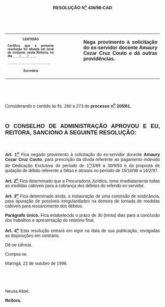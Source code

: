 <BODY>

<B><FONT FACE="Arial"><P ALIGN="CENTER">RESOLU&Ccedil;&Atilde;O  N<U><SUP>o</U></SUP> 436/98-CAD</P>
<P ALIGN="JUSTIFY"></P>
<P ALIGN="JUSTIFY">&nbsp;</P>
<P ALIGN="JUSTIFY">&nbsp;</P></B></FONT>
<TABLE CELLSPACING=0 BORDER=0 CELLPADDING=7 WIDTH=596>
<TR><TD WIDTH="33%" VALIGN="TOP">
<B><FONT FACE="Arial" SIZE=1><P ALIGN="CENTER">CERTID&Atilde;O</P>
<P ALIGN="JUSTIFY">   Certifico que a presente resolu&ccedil;&atilde;o foi afixada em local de costume, nesta Reitoria, no dia ____/____/____.</P>
<P ALIGN="JUSTIFY"></P>
<P ALIGN="JUSTIFY">_________________________</P>
<P ALIGN="CENTER">Secret&aacute;ria</B></FONT></TD>
<TD WIDTH="16%" VALIGN="TOP">&nbsp;</TD>
<TD WIDTH="51%" VALIGN="TOP">
<B><FONT FACE="Arial"><P ALIGN="JUSTIFY">Nega provimento &agrave; solicita&ccedil;&atilde;o do ex-servidor docente Amaury Cezar Cruz Couto e d&aacute; outras provid&ecirc;ncias.</B></FONT></TD>
</TR>
</TABLE>

<FONT FACE="Arial"><P ALIGN="JUSTIFY"></P>
<P ALIGN="JUSTIFY">&nbsp;</P>
<P ALIGN="JUSTIFY">&nbsp;</P>
<P ALIGN="JUSTIFY">&#9;Considerando o contido &agrave;s fls. 260 a 273 do <B>processo n<U><SUP>o</U></SUP> 205/81</B>,</P>
<P ALIGN="JUSTIFY"></P>
<B><P ALIGN="JUSTIFY">&nbsp;</P>
</FONT><FONT FACE="Arial" SIZE=4><P ALIGN="JUSTIFY">O CONSELHO DE ADMINISTRA&Ccedil;&Atilde;O APROVOU E EU, REITORA, SANCIONO A SEGUINTE RESOLU&Ccedil;&Atilde;O:</P>
</FONT><FONT FACE="Arial"><P ALIGN="JUSTIFY"></P>
<P ALIGN="JUSTIFY">&nbsp;</P>
<P ALIGN="JUSTIFY">&#9;Art. 1<U><SUP>o</B></U></SUP> Fica negado provimento &agrave; solicita&ccedil;&atilde;o do ex-servidor docente <B>Amaury Cezar Cruz Couto</B>, para prescri&ccedil;&atilde;o da d&iacute;vida referente ao pagamento indevido de Dedica&ccedil;&atilde;o Exclusiva do per&iacute;odo de 1<U><SUP>o</U></SUP>/3/89 a 30/9/93 e da proposta de quita&ccedil;&atilde;o de d&eacute;bito referente a faltas e atrasos no per&iacute;odo de 15/10/96 a 16/2/97.</P>
<P ALIGN="JUSTIFY">&#9;<B>Art. 2<U><SUP>o</B></U></SUP> Fica determinado que a Procuradoria Jur&iacute;dica, tome imediatamente todas as medidas cab&iacute;veis para a cobran&ccedil;a dos d&eacute;bitos do referido ex-servidor.</P>
<P ALIGN="JUSTIFY">&#9;<B>Art. 3<U><SUP>o</B></U></SUP> Fica determinado ainda, a instaura&ccedil;&atilde;o de uma comiss&atilde;o de sindic&acirc;ncia, para apura&ccedil;&atilde;o de poss&iacute;veis irregularidades na demora de tomada de medidas cab&iacute;veis para ressarcimento dos d&eacute;bitos.</P>
<P ALIGN="JUSTIFY">&#9;<B>Par&aacute;grafo &uacute;nico.</B> Fica estabelecido o prazo de 30 (trinta) dias para a conclus&atilde;o dos trabalhos e apresenta&ccedil;&atilde;o do relat&oacute;rio final.</P>
<P ALIGN="JUSTIFY">&#9;<B>Art. 4<U><SUP>o</B></U></SUP> Esta resolu&ccedil;&atilde;o entrar&aacute; em vigor na data de sua publica&ccedil;&atilde;o, revogadas as disposi&ccedil;&otilde;es em contr&aacute;rio.</P>
<P ALIGN="JUSTIFY">&#9;D&ecirc;-se ci&ecirc;ncia.</P>
<P ALIGN="JUSTIFY">&#9;Cumpra-se.</P>
<P ALIGN="JUSTIFY"></P>
<P ALIGN="JUSTIFY">&#9;&#9;&#9;&#9;&#9;&#9;Maring&aacute;, 22 de outubro de 1998.</P>
<P ALIGN="JUSTIFY"></P>
<P ALIGN="JUSTIFY">&nbsp;</P>
<P ALIGN="JUSTIFY">&nbsp;</P>
<P ALIGN="JUSTIFY">&#9;&#9;&#9;&#9;&#9;&#9;Neusa Alto&eacute;,</P>
<P ALIGN="JUSTIFY">&#9;&#9;&#9;&#9;&#9;&#9;<B>Reitora.</P>
</B></FONT><FONT SIZE=2></FONT></BODY>
